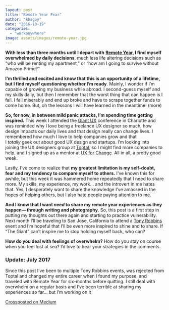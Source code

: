 ```yaml
---
layout: post
title: "Remote Year Fear"
author: "kbagoy"
date: "2016-10-19"
categories: 
  - "workanywhere"
image: assets/images/remote-year.jpg
---
```


**With less than three months until I depart with** [**Remote Year**](http://www.remoteyear.com/general-application?referee=5132575)**, I find myself overwhelmed by daily decisions**, much less life altering decisions such as “who will be renting my apartment,” or “how am I going to survive without Amazon Prime?”

**I’m thrilled and excited and know that this is an opportunity of a lifetime, but I find myself questioning whether I’m ready**. Mainly, I wonder if I’m capable of growing my business while abroad. I second-guess myself and my skills daily, but then I remember that the worst thing that can happen is I fail. I fail miserably and end up broke and have to scrape together funds to come home. But, oh the lessons I will have learned in the meantime! (more)

**So, for now, in between mild panic attacks, I’m spending time getting inspired.** This week I attended the [Giant UX](http://giantconf.com/) conference in Charlotte and was reminded why I love being a freelance UX designer so much, how design impacts our daily lives and that design really can change lives. I remembered how much I love to help companies grow and that I _totally_ geek out about good UX design and startups. I’m looking into joining the UX designers group at [Toptal](https://www.toptal.com/designers/ux), so I might find more companies to help, and I signed up as a mentor at [UX for Change](http://uxforchange.org/). All in all, a pretty good week.

Lastly, I’ve come to realize that **my greatest limitation is my self-doubt, fear and my tendency to compare myself to others.** I’ve known this for awhile, but this week it was hammered home repeatedly that I need to share more. My skills, my experience, my work… and the introvert in me hates that. Yes, I desperately want to share the knowledge I’ve amassed in the hopes of helping others, but I also hate people paying attention to me.

**And I know that I want _need_ to share my remote year experiences as they happen — through writing and photography.** So, this post is a first step in putting my thoughts out there again and starting to practice vulnerability. Next month I’ll be traveling to San Jose, California to attend a [Tony Robbins](https://www.tonyrobbins.com/) event and I’m hopeful that I’ll be even more inspired to shine and to share. If “The Giant” can’t inspire me to stop holding myself back, who can?

**How do you deal with feelings of overwhelm?** How do you stay on course when you feel lost at sea? I’d love to hear your strategies in the comments.

### Update: July 2017

Since this post I’ve been to multiple Tony Robbins events, was rejected from Toptal and changed my entire career when I found my purpose, and traveled with Remote Year for six-months before quitting. I still deal with overwhelm on a regular basis and I’ve been terrible at sharing my experiences so far… but I’m working on it

[Crossposted on Medium](https://medium.com/@kbagoy/remote-year-fear-7ef34f206645)
